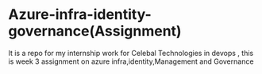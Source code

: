 # Azure-infra-identity-governance(Assignment)
It is a repo for my internship work for Celebal Technologies in devops , this is week 3 assignment on azure infra,identity,Management and Governance
